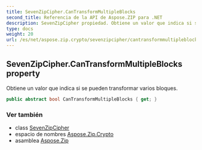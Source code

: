 ```yaml
---
title: SevenZipCipher.CanTransformMultipleBlocks
second_title: Referencia de la API de Aspose.ZIP para .NET
description: SevenZipCipher propiedad. Obtiene un valor que indica si se pueden transformar varios bloques.
type: docs
weight: 20
url: /es/net/aspose.zip.crypto/sevenzipcipher/cantransformmultipleblocks/
---
```

## SevenZipCipher.CanTransformMultipleBlocks property

Obtiene un valor que indica si se pueden transformar varios bloques.

```csharp
public abstract bool CanTransformMultipleBlocks { get; }
```

### Ver también

* class [SevenZipCipher](../)
* espacio de nombres [Aspose.Zip.Crypto](../../sevenzipcipher/)
* asamblea [Aspose.Zip](../../../)


